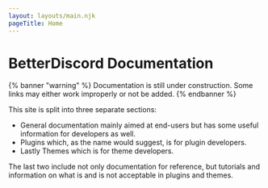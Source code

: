 ```yaml
---
layout: layouts/main.njk
pageTitle: Home
---
```




# BetterDiscord Documentation

{% banner "warning" %}
Documentation is still under construction. Some links may either work improperly or not be added.
{% endbanner %}

This site is split into three separate sections:
- General documentation mainly aimed at end-users but has some useful information for developers as well.
- Plugins which, as the name would suggest, is for plugin developers.
- Lastly Themes which is for theme developers.

The last two include not only documentation for reference, but tutorials and information on what is and is not acceptable in plugins and themes.